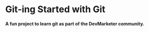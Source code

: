 # Git-ing Started with Git

#### A fun project to learn git as part of the **DevMarketer** community. 
